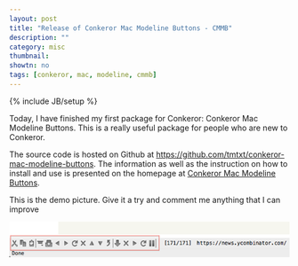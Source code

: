 ```yaml
---
layout: post
title: "Release of Conkeror Mac Modeline Buttons - CMMB"
description: ""
category: misc
thumbnail: 
showtn: no
tags: [conkeror, mac, modeline, cmmb]
---
```

{% include JB/setup %}

Today, I have finished my first package for Conkeror: Conkeror Mac Modeline
Buttons. This is a really useful package for people who are new to Conkeror.

The source code is hosted on Github at
<https://github.com/tmtxt/conkeror-mac-modeline-buttons>. The information as
well as the instruction on how to install and use is presented on the homepage
at [Conkeror Mac Modeline Buttons](/conkeror-mac-modeline-buttons.html).

This is the demo picture. Give it a try and comment me anything that I can
improve

![Demo](/files/conkeror-mac-modeline-buttons/demo.png)

<!-- more -->
